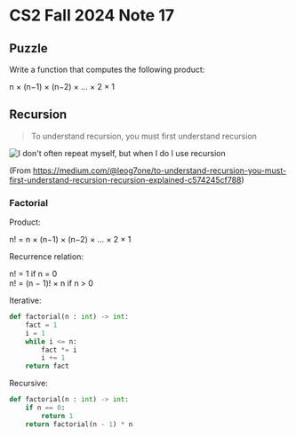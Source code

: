# CS2 Fall 2024 Note 17

## Puzzle

Write a function that computes the following product:

n × (n−1) × (n−2) × ... × 2 × 1

## Recursion

> To understand recursion, you must first understand recursion

![I don't often repeat myself, but when I do I use
recursion](recursion.png)

(From https://medium.com/@leog7one/to-understand-recursion-you-must-first-understand-recursion-recursion-explained-c574245cf788)

### Factorial

Product:

n! = n × (n−1) × (n−2) × ... × 2 × 1

Recurrence relation:

n! = 1 if n = 0
<br/>
n! = (n − 1)! × n if n > 0

Iterative:

```python
def factorial(n : int) -> int:
    fact = 1
    i = 1
    while i <= n:
        fact *= i
        i += 1
    return fact
```

Recursive:

```python
def factorial(n : int) -> int:
    if n == 0:
        return 1
    return factorial(n - 1) * n
```
